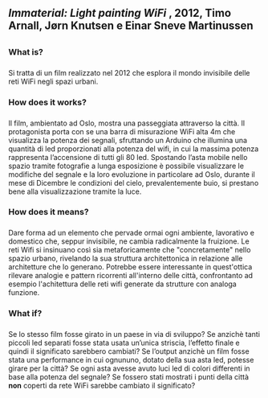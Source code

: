 ## _Immaterial: Light painting WiFi_ , 2012, Timo Arnall, Jørn Knutsen e Einar Sneve Martinussen <h2>
### __What is?__ <h3>

Si tratta di un film realizzato nel 2012 che esplora il mondo invisibile delle reti WiFi negli spazi urbani.

### __How does it works?__ <h3>

Il film, ambientato ad Oslo, mostra una passeggiata attraverso la città. Il protagonista porta con se una barra di misurazione WiFi alta 4m che visualizza la potenza dei segnali, sfruttando un Arduino che illumina una quantità di led proporzionati alla potenza del wifi, in cui la massima potenza rappresenta l’accensione di tutti gli 80 led. Spostando l’asta mobile nello spazio tramite fotografie a lunga esposizione è possibile visualizzare le modifiche del segnale e la loro evoluzione in particolare ad Oslo, durante il mese di Dicembre le condizioni del cielo, prevalentemente buio, si prestano bene alla visualizzazione tramite la luce.



### __How does it means?__ <h3>

Dare forma ad un elemento che pervade ormai ogni ambiente, lavorativo e domestico che, seppur invisibile, ne cambia radicalmente la fruizione. Le reti Wifi si insinuano così sia metaforicamente che "concretamente" nello spazio urbano, rivelando la sua struttura architettonica in relazione alle architetture che lo generano. Potrebbe essere interessante in quest'ottica rilevare analogie e pattern ricorrenti all'interno delle città, confrontanto ad esempio l'achitettura delle reti wifi generate da strutture con analoga funzione. 


### __What if?__ <h3>

Se lo stesso film fosse girato in un paese in via di sviluppo?
Se anzichè tanti piccoli led separati fosse stata usata un’unica striscia, l’effetto finale e quindi il significato sarebbero cambiati?
Se l’output anzichè un film fosse stata una performance in cui ognununo, dotato della sua asta led, potesse girare per la città?
Se ogni asta avesse avuto luci led di colori differenti in base alla potenza del segnale?
Se fossero stati mostrati i punti della città __non__ coperti da rete WiFi sarebbe cambiato il significato?

